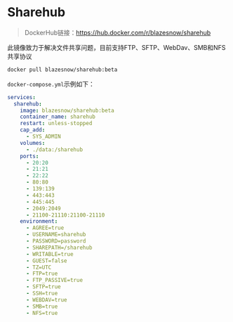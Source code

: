 # Sharehub

> DockerHub链接：<https://hub.docker.com/r/blazesnow/sharehub>

此镜像致力于解决文件共享问题，目前支持FTP、SFTP、WebDav、SMB和NFS共享协议

```bash
docker pull blazesnow/sharehub:beta
```

`docker-compose.yml`示例如下：

```yml
services:
  sharehub:
    image: blazesnow/sharehub:beta
    container_name: sharehub
    restart: unless-stopped
    cap_add:
      - SYS_ADMIN
    volumes:
      - ./data:/sharehub
    ports:
      - 20:20
      - 21:21
      - 22:22
      - 80:80
      - 139:139
      - 443:443
      - 445:445
      - 2049:2049
      - 21100-21110:21100-21110
    environment:
      - AGREE=true
      - USERNAME=sharehub
      - PASSWORD=password
      - SHAREPATH=/sharehub
      - WRITABLE=true
      - GUEST=false
      - TZ=UTC
      - FTP=true
      - FTP_PASSIVE=true
      - SFTP=true
      - SSH=true
      - WEBDAV=true
      - SMB=true
      - NFS=true
```
